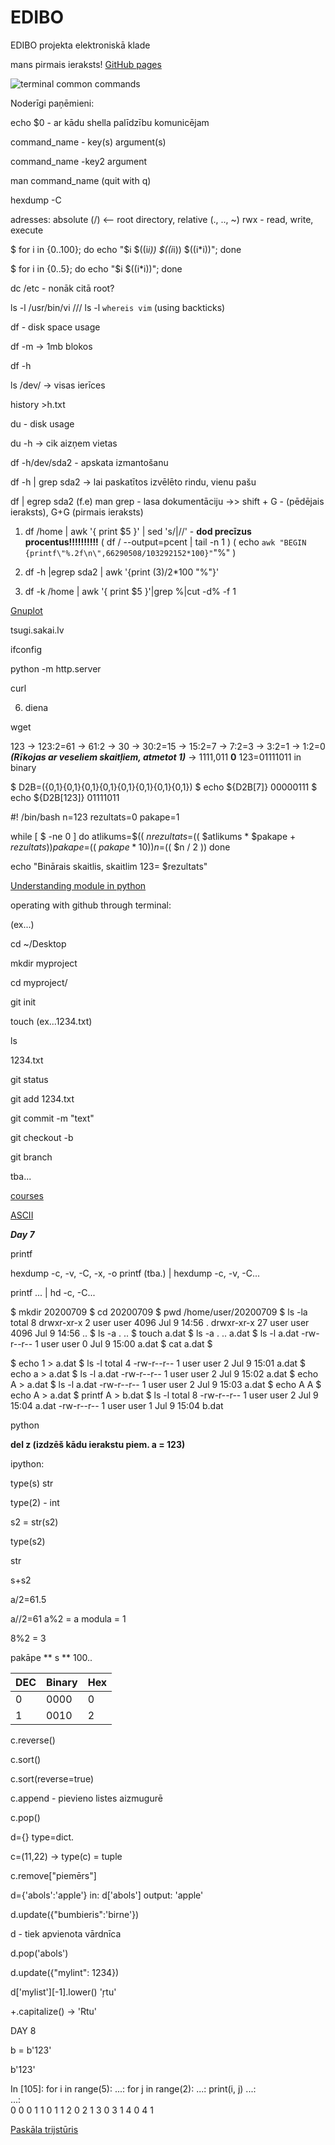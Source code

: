# EDIBO
EDIBO projekta elektroniskā klade

mans pirmais ieraksts!
[GitHub pages](https://help.github.com/en/github/writing-on-github/basic-writing-and-formatting-syntax)

![terminal common commands](https://user-images.githubusercontent.com/67696837/86453406-6474bb00-bd26-11ea-918a-6f0c8a7e1434.png)

Noderīgi paņēmieni:

echo $0 - ar kādu shella palīdzību komunicējam

command_name - key(s) argument(s)

command_name -key2 argument

man command_name (quit with q)

hexdump -C

adresses: absolute (/) <-- root directory, relative (., .., ~)
rwx - read, write, execute

$ for i in {0..100}; do echo "$i $((i*i)) $((i*i)) $((i*i))"; done

$ for i in {0..5}; do echo "$i $((i*i))"; done

dc /etc - nonāk citā root?

ls -l /usr/bin/vi  /// ls -l `whereis vim` (using backticks)

df - disk space usage

df -m -> 1mb blokos

df -h 

ls /dev/ -> visas ierīces

history >h.txt

du - disk usage

du -h -> cik aizņem vietas

df -h/dev/sda2 - apskata izmantošanu

df -h | grep sda2 -> lai paskatītos izvēlēto rindu, vienu pašu

df | egrep sda2
(f.e) man grep - lasa dokumentāciju ->> shift + G - (pēdējais ieraksts), G+G (pirmais ieraksts)

1. df /home | awk '{ print $5 }' | sed 's/|//' - **dod precīzus procentus!!!!!!!!!!** ( df / --output=pcent | tail -n 1 ) ( echo `awk "BEGIN {printf\"%.2f\n\",66290508/103292152*100}"`"%" )

2. df -h |egrep sda2 | awk '{print ($3)/$2*100 "%"}' 

3. df -k /home | awk '{ print $5 }'|grep %|cut -d% -f 1
  

[Gnuplot](http://www.gnuplot.info/docs_4.6/gnuplot.pdf)
  
  tsugi.sakai.lv
  
  ifconfig
  
  python -m http.server
  
  curl
  
  6. diena
  
  wget
  
123 -> 123:2=61 -> 61:2 -> 30 -> 30:2=15 -> 15:2=7 -> 7:2=3 -> 3:2=1 -> 1:2=0 ***(Rīkojas ar veseliem skaitļiem, atmetot 1)*** -> 1111,011 **0** 123=01111011 in binary
  
 $ D2B=({0,1}{0,1}{0,1}{0,1}{0,1}{0,1}{0,1}{0,1})
$ echo ${D2B[7]}
00000111
$ echo ${D2B[123]}
01111011

#! /bin/bash
n=123
rezultats=0
pakape=1

while [ $ -ne 0 ]
do
        atlikums=$(( $n % 2 ))
        rezultats=$(( $atlikums * $pakape + $rezultats ))
        pakape=$(( $pakape * 10 ))
        n=$(( $n / 2 ))
done

echo "Binārais skaitlis, skaitlim 123= $rezultats"

[Understanding module in python](https://www.youtube.com/watch?v=b5cb_nfDyyM)

operating with github through terminal:

(ex...)

cd ~/Desktop

mkdir myproject

cd myproject/

git init

touch (ex...1234.txt)

ls

1234.txt

git status

git add 1234.txt

git commit -m "text"

git checkout -b <branch name>
  
git branch

tba...


[courses](https://www.udemy.com/courses/search/?price=price-free&q=BASH&sort=relevance)

[ASCII](http://www.ecowin.org/ascii.htm)

 ***Day 7***
 
 printf
 
 hexdump -c, -v, -C, -x, -o
 printf (tba.) | hexdump -c, -v, -C...
 
 printf ... | hd -c, -C...
 
 

$ mkdir 20200709
$ cd 20200709
$ pwd
/home/user/20200709
$ ls -la
total 8
drwxr-xr-x  2 user user 4096 Jul  9 14:56 .
drwxr-xr-x 27 user user 4096 Jul  9 14:56 ..
$ ls -a
.  ..
$ touch a.dat
$ ls -a
.  ..  a.dat
$ ls -l a.dat 
-rw-r--r-- 1 user user 0 Jul  9 15:00 a.dat
$ cat a.dat 
$ 




$ echo 1 > a.dat
$ ls -l
total 4
-rw-r--r-- 1 user user 2 Jul  9 15:01 a.dat
$ echo a  > a.dat
$ ls -l a.dat 
-rw-r--r-- 1 user user 2 Jul  9 15:02 a.dat
$ echo A  > a.dat
$ ls -l a.dat 
-rw-r--r-- 1 user user 2 Jul  9 15:03 a.dat
$ echo A
A
$ echo A  > a.dat
$ printf A  > b.dat
$ ls -l
total 8
-rw-r--r-- 1 user user 2 Jul  9 15:04 a.dat
-rw-r--r-- 1 user user 1 Jul  9 15:04 b.dat

python

**del z (izdzēš kādu ierakstu piem. a = 123)**

ipython:

type(s) str

type(2) - int

s2 = str(s2)

type(s2)

str

s+s2

a/2=61.5

a//2=61
a%2 = a modula = 1

8%2 = 3

pakāpe ** s ** 100..

| DEC  | Binary| Hex|
| ---- | ----- | ---|
|  0   | 0000  |  0 |
|  1   | 0010  |  2 | tba

c.reverse()

c.sort()

c.sort(reverse=true)

c.append - pievieno listes aizmugurē

c.pop()

d={} type=dict.

c=(11,22) -> type(c) = tuple

c.remove["piemērs"]

d={'abols':'apple'} in: d['abols'] output: 'apple'

d.update({"bumbieris":'birne'})

d - tiek apvienota vārdnīca

d.pop('abols')

d.update({"mylint": 1234})

d['mylist'][-1].lower()
'ŗtu'

+.capitalize() -> 'Rtu'

DAY 8 

b = b'123'

b'123'

In [105]: for i in range(5):
     ...:     for j in range(2):
     ...:         print(i, j)
     ...:         
     ...:     
0 0
0 1
1 0
1 1
2 0
2 1
3 0
3 1
4 0
4 1

[Paskāla trijstūris](https://code.sololearn.com/c429kyeqhpSL/#py)
